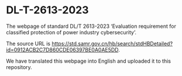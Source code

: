 # DL-T-2613-2023

The webpage of standard DL/T 2613-2023 ‘Evaluation requirement for classified protection of power industry cybersecurity’.

The source URL is https://std.samr.gov.cn/hb/search/stdHBDetailed?id=0912ACB2C7D860CDE06397BE0A0AE5DD.

We have translated this webpage into English and uploaded it to this repository.
